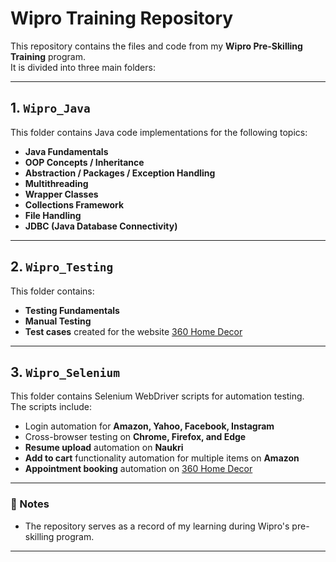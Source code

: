 # Wipro Training Repository

This repository contains the files and code from my **Wipro Pre-Skilling Training** program.  
It is divided into three main folders:

---

## 1. `Wipro_Java`
This folder contains Java code implementations for the following topics:

- **Java Fundamentals**
- **OOP Concepts / Inheritance**
- **Abstraction / Packages / Exception Handling**
- **Multithreading**
- **Wrapper Classes**
- **Collections Framework**
- **File Handling**
- **JDBC (Java Database Connectivity)**

---

## 2. `Wipro_Testing`
This folder contains:

- **Testing Fundamentals**
- **Manual Testing**
- **Test cases** created for the website [360 Home Decor](https://360homedecor.uk/)

---

## 3. `Wipro_Selenium`
This folder contains Selenium WebDriver scripts for automation testing.  
The scripts include:

- Login automation for **Amazon, Yahoo, Facebook, Instagram**
- Cross-browser testing on **Chrome, Firefox, and Edge**
- **Resume upload** automation on **Naukri**
- **Add to cart** functionality automation for multiple items on **Amazon**
- **Appointment booking** automation on [360 Home Decor](https://360homedecor.uk/book-appointment)

---

### 📌 Notes
- The repository serves as a record of my learning during Wipro's pre-skilling program.
---


